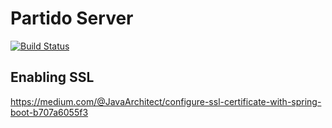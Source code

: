 # Partido Server
[![Build Status](https://ci.fosforito.net/api/badges/Fosforito/partido-server/status.svg)](https://ci.fosforito.net/Fosforito/partido-server)

## Enabling SSL

https://medium.com/@JavaArchitect/configure-ssl-certificate-with-spring-boot-b707a6055f3